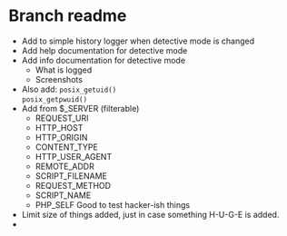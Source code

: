 # Branch readme

- Add to simple history logger when detective mode is changed
- Add help documentation for detective mode
- Add info documentation for detective mode
  - What is logged
  - Screenshots
- Also add: 
    `posix_getuid()`  
    `posix_getpwuid()`  
- Add from $_SERVER (filterable)
  - REQUEST_URI
  - HTTP_HOST
  - HTTP_ORIGIN
  - CONTENT_TYPE
  - HTTP_USER_AGENT
  - REMOTE_ADDR
  - SCRIPT_FILENAME
  - REQUEST_METHOD
  - SCRIPT_NAME
  - PHP_SELF
Good to test hacker-ish things
- Limit size of things added, just in case something H-U-G-E is added.
- 

